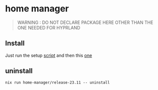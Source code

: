 # home manager

> WARNING : DO NOT DECLARE PACKAGE HERE OTHER THAN THE ONE NEEDED FOR HYPRLAND

## Install

Just run the setup [script](../script/configuration_script.sh) and then this [one](./update_home.sh)

## uninstall

```shell
nix run home-manager/release-23.11 -- uninstall    
```